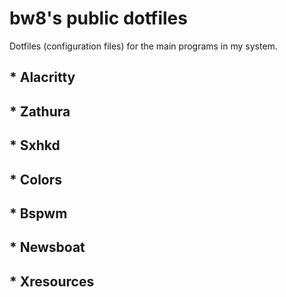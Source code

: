 # bw8's public dotfiles
Dotfiles (configuration files) for the main programs in my system.
## * Alacritty
## * Zathura
## * Sxhkd
## * Colors
## * Bspwm
## * Newsboat
## * Xresources
